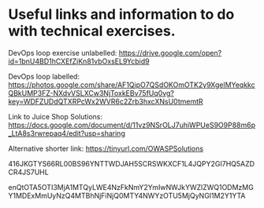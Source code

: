 # Useful links and information to do with technical exercises.

DevOps loop exercise unlabelled:
https://drive.google.com/open?id=1bnU4BD1hCXEfZjKn81vbOxsEL9Ycbid9

DevOps loop labelled:
https://photos.google.com/share/AF1QipO7QSdOKOmOTK2y9XgelMYeqkkcQBkUMP3FZ-NXdvVSLXCw3NjToxkEBv75fUq0vg?key=WDFZUDdQTXRPcWx2WVR6c2Zrb3hxcXNsU0tmemtR

Link to Juice Shop Solutions: 
https://docs.google.com/document/d/11vz9NSrOLJ7uhiWPUeS9O9P88m6p_LtA8s3rwrepaq4/edit?usp=sharing 

Alternative shorter link: 
https://tinyurl.com/OWASPSolutions


416JKGTYS66RL00BS96YNTTWDJAH5SCRSWKXCF1L4JQPY2GI7HQ5AZDCR4JS7UHL

enQtOTA5OTI3MjA1MTQyLWE4NzFkNmY2YmIwNWJkYWZlZWQ1ODMzMGY1MDExMmUyNzQ4MTBhNjFiNjQ0MTY4NWYzOTU5MjQyNGI1M2Y1YTA
